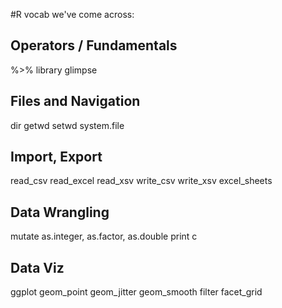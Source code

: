 #R vocab we've come across:

## Operators / Fundamentals
%>%
library
glimpse

## Files and Navigation
dir
getwd
setwd
system.file

## Import, Export
read_csv
read_excel
read_xsv
write_csv
write_xsv
excel_sheets

## Data Wrangling
mutate
as.integer, as.factor, as.double
print
c

## Data Viz
ggplot
geom_point
geom_jitter
geom_smooth
filter
facet_grid
